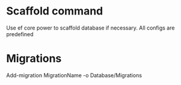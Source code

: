 # Scaffold command
Use ef core power to scaffold database if necessary. All configs are predefined
# Migrations
Add-migration MigrationName -o Database/Migrations